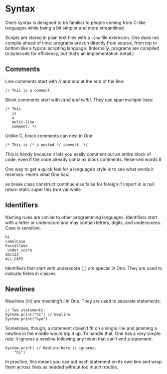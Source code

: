 # Syntax

One’s syntax is designed to be familiar to people coming from C-like languages while being a bit simpler and more streamlined.

Scripts are stored in plain text files with a `.One` file extension. One does not compile ahead of time: programs are run directly from source, from top to bottom like a typical scripting language. (Internally, programs are compiled to bytecode for efficiency, but that’s an implementation detail.)

## Comments

Line comments start with // and end at the end of the line:

```
// This is a comment.
```

<!-- prettier-ignore-start -->
Block comments start with /*and end with*/. They can span multiple lines:
<!-- prettier-ignore-end -->

```
/* This
   is
   a
   multi-line
   comment. */
```

Unlike C, block comments can nest in One:

```
/* This is /* a nested */ comment. */
```

This is handy because it lets you easily comment out an entire block of code, even if the code already contains block comments.
Reserved words #

One way to get a quick feel for a language’s style is to see what words it reserves. Here’s what One has:

as break class construct continue else false for foreign if import
in is null return static super this true var while

## Identifiers

Naming rules are similar to other programming languages. Identifiers start with a letter or underscore and may contain letters, digits, and underscores. Case is sensitive.

```
hi
camelCase
PascalCase
_under_score
abc123
ALL_CAPS
```

Identifiers that start with underscore (`_`) are special in One. They are used to indicate fields in classes.

## Newlines

Newlines (\n) are meaningful in One. They are used to separate statements:

```
// Two statements:
System.print("hi") // Newline.
System.print("bye")
```

Sometimes, though, a statement doesn’t fit on a single line and jamming a newline in the middle would trip it up. To handle that, One has a very simple rule: It ignores a newline following any token that can’t end a statement.

```
System.print( // Newline here is ignored.
    "hi")
```

In practice, this means you can put each statement on its own line and wrap them across lines as needed without too much trouble.
